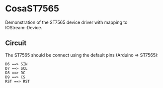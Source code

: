 CosaST7565
===========

Demonstration of the ST7565 device driver with mapping to IOStream::Device.

Circuit
-------
The ST7565 should be connect using the default pins (Arduino => ST7565):

    D6 ==> SIN  
    D7 ==> SCL  
    D8 ==> DC  
    D9 ==> CS  
    RST ==> RST  

